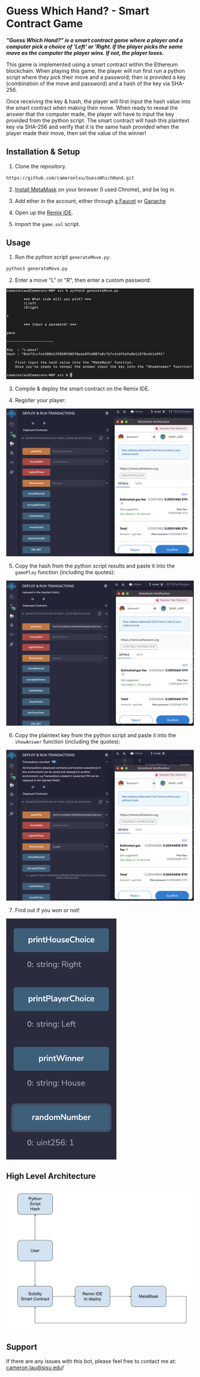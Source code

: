# Guess Which Hand? - Smart Contract Game

***"Guess Which Hand?" is a smart contract game where a player and a computer pick a choice of 'Left' or 'Right. If the player picks the same move as the computer the player wins. If not, the player loses.***

This game is implemented using a smart contract within the Ethereum blockchain. When playing this game, the player will run first run a python script where they pick their move and a password; then is provided a key (combination of the move and password) and a hash of the key via SHA-256.

Once receiving the key & hash, the player will first input the hash value into the smart contract when making their move. When ready to reveal the answer that the computer made, the player will have to input the key provided from the python script. The smart contract will hash this plaintext key via SHA-256 and verify that it is the same hash provided when the player made their move, then set the value of the winner!

## Installation & Setup

1. Clone the repository.
```bash
https://github.com/cameronlxu/GuessWhichHand.git
```

2. [Install MetaMask](https://metamask.io/) on your browser (I used Chrome), and be log in.

3. Add ether in the account, either through [a Faucet](https://faucet.metamask.io/) or [Ganache](https://trufflesuite.com/ganache/)

4. Open up the [Remix IDE](https://remix.ethereum.org/).

5. Import the `game.sol` script.

## Usage

1. Run the python script `generateMove.py`:
```bash
python3 generateMove.py
```

2. Enter a move "L" or "R", then enter a custom password:

![python script](images/python-script.png)

3. Compile & deploy the smart contract on the Remix IDE. 

4. Regsiter your player:

![register player](images/remix-registerPlayer.png)

5. Copy the hash from the python script results and paste it into the `gamePlay` function (including the quotes):

![game play](images/remix-gamePlay.png)

6. Copy the plaintext key from the python script and paste it into the `showAnswer` function (including the quotes):

![show answer](images/remix-showAnswer.png)

7. Find out if you won or not!

![winner](images/remix-winner.png)

## High Level Architecture

![architecture](images/architecture.png)

## Support

If there are any issues with this bot, please feel free to contact me at: cameron.lau@sjsu.edu!